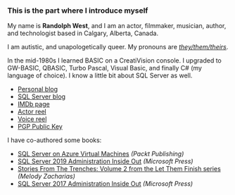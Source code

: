 ### This is the part where I introduce myself

My name is **Randolph West**, and I am an actor, filmmaker, musician, author, and technologist based in Calgary, Alberta, Canada.

I am autistic, and unapologetically queer. My pronouns are [_they/them/theirs_](https://www.mypronouns.org/they-them).

In the mid-1980s I learned BASIC on a CreatiVision console. I upgraded to GW-BASIC, QBASIC, Turbo Pascal, Visual Basic, and finally C# (my language of choice). I know a little bit about SQL Server as well.

- [Personal blog](https://randolphwest.ca/blog)
- [SQL Server blog](https://bornsql.ca/blog)
- [IMDb page](http://imdb.me/randolphwest)
- [Actor reel](https://vimeo.com/146009493)
- [Voice reel](https://soundcloud.com/rabryst/randolph-west-demo-reel)
- [PGP Public Key](https://randolphwest.ca/about-me/pgp-public-key/)

I have co-authored some books:

- [SQL Server on Azure Virtual Machines](https://azure.microsoft.com/en-us/resources/sql-server-azure-virtual-machines/) _(Packt Publishing)_
- [SQL Server 2019 Administration Inside Out](https://www.amazon.com/dp/0135561086/) _(Microsoft Press)_
- [Stories From The Trenches: Volume 2 from the Let Them Finish series](https://www.amazon.com/dp/B07K6VZS1Q/) _(Melody Zacharias)_
- [SQL Server 2017 Administration Inside Out](https://www.amazon.com/dp/1509305211/) _(Microsoft Press)_
